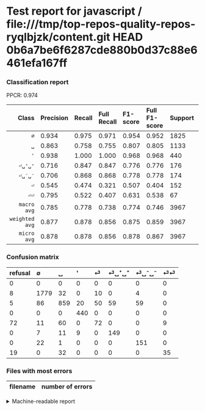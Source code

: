 # Test report for javascript / file:///tmp/top-repos-quality-repos-ryqlbjzk/content.git HEAD 0b6a7be6f6287cde880b0d37c88e6461efa167ff

### Classification report

PPCR: 0.974

| Class | Precision | Recall | Full Recall | F1-score | Full F1-score | Support | Full Support | PPCR |
|------:|:----------|:-------|:------------|:---------|:---------|:--------|:-------------|:-----|
| `∅` | 0.934| 0.975| 0.971| 0.954| 0.952| 1825| 1833| 0.996 |
| `␣` | 0.863| 0.758| 0.755| 0.807| 0.805| 1133| 1138| 0.996 |
| `'` | 0.938| 1.000| 1.000| 0.968| 0.968| 440| 440| 1.000 |
| `⏎␣⁺␣⁺` | 0.716| 0.847| 0.847| 0.776| 0.776| 176| 176| 1.000 |
| `⏎␣⁻␣⁻` | 0.706| 0.868| 0.868| 0.778| 0.778| 174| 174| 1.000 |
| `⏎` | 0.545| 0.474| 0.321| 0.507| 0.404| 152| 224| 0.679 |
| `⏎⏎` | 0.795| 0.522| 0.407| 0.631| 0.538| 67| 86| 0.779 |
| `macro avg` | 0.785| 0.778| 0.738| 0.774| 0.746| 3967| 4071| 0.974 |
| `weighted avg` | 0.877| 0.878| 0.856| 0.875| 0.859| 3967| 4071| 0.974 |
| `micro avg` | 0.878| 0.878| 0.856| 0.878| 0.867| 3967| 4071| 0.974 |

### Confusion matrix

|refusal|  ∅| ␣| '| ⏎| ⏎␣⁺␣⁺| ⏎␣⁻␣⁻| ⏎⏎| 
|:---|:---|:---|:---|:---|:---|:---|:---|
|0 |0 |0 |0 |0 |0 |0 |0 |
|8 |1779 |32 |0 |10 |0 |4 |0 |
|5 |86 |859 |20 |50 |59 |59 |0 |
|0 |0 |0 |440 |0 |0 |0 |0 |
|72 |11 |60 |0 |72 |0 |0 |9 |
|0 |7 |11 |9 |0 |149 |0 |0 |
|0 |22 |1 |0 |0 |0 |151 |0 |
|19 |0 |32 |0 |0 |0 |0 |35 |

### Files with most errors

| filename | number of errors|
|:----:|:-----|

<details>
    <summary>Machine-readable report</summary>
```json
{
  "cl_report": {"\u0027": {"f1-score": 0.968096809680968, "precision": 0.9381663113006397, "recall": 1.0, "support": 440}, "macro avg": {"f1-score": 0.7744828717849694, "precision": 0.785457697617501, "recall": 0.7776339939645488, "support": 3967}, "micro avg": {"f1-score": 0.8784976052432568, "precision": 0.8784976052432568, "recall": 0.8784976052432568, "support": 3967}, "weighted avg": {"f1-score": 0.8754353227023597, "precision": 0.8773076313242293, "recall": 0.8784976052432568, "support": 3967}, "\u2205": {"f1-score": 0.953887399463807, "precision": 0.9338582677165355, "recall": 0.9747945205479452, "support": 1825}, "\u23ce": {"f1-score": 0.5070422535211268, "precision": 0.5454545454545454, "recall": 0.47368421052631576, "support": 152}, "\u23ce\u23ce": {"f1-score": 0.6306306306306306, "precision": 0.7954545454545454, "recall": 0.5223880597014925, "support": 67}, "\u23ce\u2423\u207a\u2423\u207a": {"f1-score": 0.7760416666666666, "precision": 0.7163461538461539, "recall": 0.8465909090909091, "support": 176}, "\u23ce\u2423\u207b\u2423\u207b": {"f1-score": 0.7783505154639175, "precision": 0.705607476635514, "recall": 0.867816091954023, "support": 174}, "\u2423": {"f1-score": 0.8073308270676692, "precision": 0.8633165829145729, "recall": 0.7581641659311562, "support": 1133}},
  "cl_report_full": {"\u0027": {"f1-score": 0.968096809680968, "precision": 0.9381663113006397, "recall": 1.0, "support": 440}, "macro avg": {"f1-score": 0.7461041669913995, "precision": 0.785457697617501, "recall": 0.738312207897288, "support": 4071}, "micro avg": {"f1-score": 0.8671311271460562, "precision": 0.8784976052432568, "recall": 0.8560550233357898, "support": 4071}, "weighted avg": {"f1-score": 0.8588100571168007, "precision": 0.8711503773411658, "recall": 0.8560550233357898, "support": 4071}, "\u2205": {"f1-score": 0.9518459069020867, "precision": 0.9338582677165355, "recall": 0.9705400981996727, "support": 1833}, "\u23ce": {"f1-score": 0.40449438202247195, "precision": 0.5454545454545454, "recall": 0.32142857142857145, "support": 224}, "\u23ce\u23ce": {"f1-score": 0.5384615384615384, "precision": 0.7954545454545454, "recall": 0.4069767441860465, "support": 86}, "\u23ce\u2423\u207a\u2423\u207a": {"f1-score": 0.7760416666666666, "precision": 0.7163461538461539, "recall": 0.8465909090909091, "support": 176}, "\u23ce\u2423\u207b\u2423\u207b": {"f1-score": 0.7783505154639175, "precision": 0.705607476635514, "recall": 0.867816091954023, "support": 174}, "\u2423": {"f1-score": 0.8054383497421472, "precision": 0.8633165829145729, "recall": 0.7548330404217927, "support": 1138}},
  "ppcr": 0.9744534512404814
}
```
</details>
